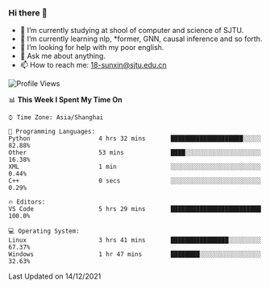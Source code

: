### Hi there 👋

<!--
**sunxin000/sunxin000** is a ✨ _special_ ✨ repository because its `README.md` (this file) appears on your GitHub profile.

Here are some ideas to get you started:

- 🔭 I’m currently working on ...
- 🌱 I’m currently learning ...
- 👯 I’m looking to collaborate on ...
- 🤔 I’m looking for help with ...
- 💬 Ask me about ...
- 📫 How to reach me: ...
- 😄 Pronouns: ...
- ⚡ Fun fact: ...
-->
- 🏫 I’m currently studying at shool of computer and science of SJTU.
- 🌱 I’m currently learning nlp, \*former, GNN, causal inference and so forth.
- 🤔 I’m looking for help with my poor english.
- 💬 Ask me about anything.
- 📫 How to reach me: 18-sunxin@sjtu.edu.cn
<!--START_SECTION:waka-->
![Profile Views](http://img.shields.io/badge/Profile%20Views-0-blue)

📊 **This Week I Spent My Time On** 

```text
⌚︎ Time Zone: Asia/Shanghai

💬 Programming Languages: 
Python                   4 hrs 32 mins       ████████████████████░░░░░   82.88% 
Other                    53 mins             ████░░░░░░░░░░░░░░░░░░░░░   16.38% 
XML                      1 min               ░░░░░░░░░░░░░░░░░░░░░░░░░   0.44% 
C++                      0 secs              ░░░░░░░░░░░░░░░░░░░░░░░░░   0.29%

🔥 Editors: 
VS Code                  5 hrs 29 mins       █████████████████████████   100.0%

💻 Operating System: 
Linux                    3 hrs 41 mins       ████████████████░░░░░░░░░   67.37% 
Windows                  1 hr 47 mins        ████████░░░░░░░░░░░░░░░░░   32.63%

```


 Last Updated on 14/12/2021
<!--END_SECTION:waka-->
